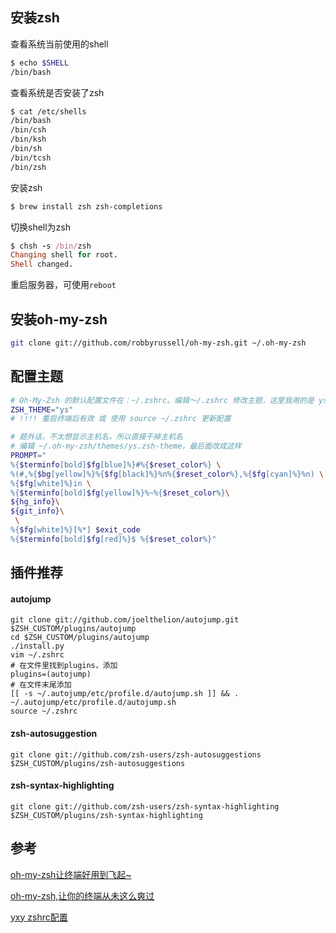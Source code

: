 

## 安装zsh

查看系统当前使用的shell

```bash
$ echo $SHELL 
/bin/bash
```

查看系统是否安装了zsh

```bash
$ cat /etc/shells 
/bin/bash
/bin/csh
/bin/ksh
/bin/sh
/bin/tcsh
/bin/zsh
```

安装zsh

```bash
$ brew install zsh zsh-completions
```

切换shell为zsh

```ruby
$ chsh -s /bin/zsh
Changing shell for root.
Shell changed.
```

重启服务器，可使用`reboot`

## 安装oh-my-zsh

```bash
git clone git://github.com/robbyrussell/oh-my-zsh.git ~/.oh-my-zsh
```

## 配置主题

```sh
# Oh-My-Zsh 的默认配置文件在：~/.zshrc。编辑～/.zshrc 修改主题，这里我用的是 ys 主题，更多主体看[这里](https://github.com/robbyrussell/oh-my-zsh/wiki/Themes)，直接修改即可，无需下载
ZSH_THEME="ys"
# !!!! 重启终端后有效 或 使用 source ~/.zshrc 更新配置

# 题外话，不太想显示主机名，所以直接干掉主机名
# 编辑 ~/.oh-my-zsh/themes/ys.zsh-theme，最后面改成这样
PROMPT="
%{$terminfo[bold]$fg[blue]%}#%{$reset_color%} \
%(#,%{$bg[yellow]%}%{$fg[black]%}%n%{$reset_color%},%{$fg[cyan]%}%n) \
%{$fg[white]%}in \
%{$terminfo[bold]$fg[yellow]%}%~%{$reset_color%}\
${hg_info}\
${git_info}\
 \
%{$fg[white]%}[%*] $exit_code
%{$terminfo[bold]$fg[red]%}$ %{$reset_color%}"
```

## 插件推荐

#### autojump

```shell
git clone git://github.com/joelthelion/autojump.git $ZSH_CUSTOM/plugins/autojump
cd $ZSH_CUSTOM/plugins/autojump
./install.py
vim ~/.zshrc
# 在文件里找到plugins，添加
plugins=(autojump)
# 在文件末尾添加
[[ -s ~/.autojump/etc/profile.d/autojump.sh ]] && . ~/.autojump/etc/profile.d/autojump.sh
source ~/.zshrc
```

#### zsh-autosuggestion

```shell
git clone git://github.com/zsh-users/zsh-autosuggestions $ZSH_CUSTOM/plugins/zsh-autosuggestions
```

#### zsh-syntax-highlighting

```shell
git clone git://github.com/zsh-users/zsh-syntax-highlighting $ZSH_CUSTOM/plugins/zsh-syntax-highlighting
```

## 参考

[oh-my-zsh让终端好用到飞起~](https://juejin.im/post/5d773da76fb9a06aff5e9a99)

[oh-my-zsh,让你的终端从未这么爽过](https://www.jianshu.com/p/d194d29e488c)

[yxy zshrc配置](https://github.com/xy24/dotfiles/blob/master/osx/zshrc)

